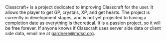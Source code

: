 Classcraft+ is a project dedicated to improving Classcraft for the user. It allows the player to get GP, crystals, XP, and get hearts. The project is currently in development stages, and is not yet projected to having a completion date as everything is theoretical. It is a passion project, so it will be free forever. If anyone knows if Classcraft uses server side data or client side data, email me at gardnere@mdsd.org.
